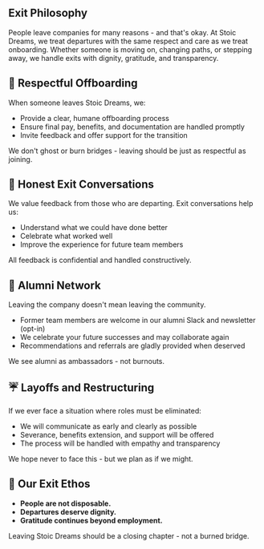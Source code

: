## Exit Philosophy

People leave companies for many reasons - and that's okay. At Stoic Dreams, we treat departures with the same respect and care as we treat onboarding. Whether someone is moving on, changing paths, or stepping away, we handle exits with dignity, gratitude, and transparency.

## :wave: Respectful Offboarding

When someone leaves Stoic Dreams, we:

- Provide a clear, humane offboarding process
- Ensure final pay, benefits, and documentation are handled promptly
- Invite feedback and offer support for the transition

We don't ghost or burn bridges - leaving should be just as respectful as joining.

## :speech_balloon: Honest Exit Conversations

We value feedback from those who are departing. Exit conversations help us:

- Understand what we could have done better
- Celebrate what worked well
- Improve the experience for future team members

All feedback is confidential and handled constructively.

## :busts_in_silhouette: Alumni Network

Leaving the company doesn't mean leaving the community.

- Former team members are welcome in our alumni Slack and newsletter (opt-in)
- We celebrate your future successes and may collaborate again
- Recommendations and referrals are gladly provided when deserved

We see alumni as ambassadors - not burnouts.

## :umbrella: Layoffs and Restructuring

If we ever face a situation where roles must be eliminated:

- We will communicate as early and clearly as possible
- Severance, benefits extension, and support will be offered
- The process will be handled with empathy and transparency

We hope never to face this - but we plan as if we might.

## :key: Our Exit Ethos

- **People are not disposable.**
- **Departures deserve dignity.**
- **Gratitude continues beyond employment.**

Leaving Stoic Dreams should be a closing chapter - not a burned bridge.
